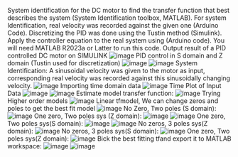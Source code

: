 System identification for the DC motor to find the transfer function that best describes the system (System Identification toolbox, MATLAB).
For system Identification, real velocity was recorded against the given one (Arduino Code).
Discretizing the PID was done using the Tustin method (Simulink).
Apply the controller equation to the real system using (Arduino code).
You will need MATLAB R2023a or Latter to run this code.
Output result of a PID controlled DC motor on SIMULINK
![image](https://github.com/lamiazain/Position-Control-of-a-DC-motor/assets/36462678/127b59c0-5263-4df8-acdc-c97e8d113f4b)
PID control in S domain and Z domain (Tustin used for discretization)
![image](https://github.com/lamiazain/Position-Control-of-a-DC-motor/assets/36462678/26c354bc-a7ad-4389-8870-c0e06711f3e4)
![image](https://github.com/lamiazain/Position-Control-of-a-DC-motor/assets/36462678/9fde0ace-5980-47c2-977e-bb268ca47e00)
System Identification:
A sinusoidal velocity was given to the motor as input, corresponding real velocity was recorded against this sinusoidally changing velocity.
![image](https://github.com/lamiazain/Position-Control-of-a-DC-motor/assets/36462678/997eefa6-eb1b-4429-be94-97b05626fc51)
Importing time domain data
![image](https://github.com/lamiazain/Position-Control-of-a-DC-motor/assets/36462678/f6b250c6-5154-4c57-82c3-43f56dae3673)
Time Plot of Input Data
![image](https://github.com/lamiazain/Position-Control-of-a-DC-motor/assets/36462678/a484c13c-14b9-4f8a-bcd9-1ec72ec25aef)
![image](https://github.com/lamiazain/Position-Control-of-a-DC-motor/assets/36462678/e70bd96d-7ebd-43bd-bdf3-68a138f23357)
Estimate model transfer function:
![image](https://github.com/lamiazain/Position-Control-of-a-DC-motor/assets/36462678/a7b817d2-b2d5-4515-9cff-988882bfaeba)
Trying Higher order models
![image](https://github.com/lamiazain/Position-Control-of-a-DC-motor/assets/36462678/28ac2c50-554f-4755-ab21-3983cd374404)
Linear tfmodel, We can change zeros and poles to get the best fit model
![image](https://github.com/lamiazain/Position-Control-of-a-DC-motor/assets/36462678/f6becdd5-7172-4b16-9b4a-ea811e1be6b7)
No Zero, Two poles (S domain):
![image](https://github.com/lamiazain/Position-Control-of-a-DC-motor/assets/36462678/ccdfcf5d-f5ce-4d16-847c-121a445030bf)
One zero, Two poles sys (Z domain):
![image](https://github.com/lamiazain/Position-Control-of-a-DC-motor/assets/36462678/6c64a454-2e51-4ff3-a9eb-6f639bfa42af)
![image](https://github.com/lamiazain/Position-Control-of-a-DC-motor/assets/36462678/55c67224-63ea-4337-99f2-3dce5c0879da)
One zero, Two poles sys(S domain):
![image](https://github.com/lamiazain/Position-Control-of-a-DC-motor/assets/36462678/0b5ee602-1024-4fd6-8749-9ababd10956d)
![image](https://github.com/lamiazain/Position-Control-of-a-DC-motor/assets/36462678/e6665aa3-e86d-4ebf-a22a-41e740b2d9cd)
No zeros, 3 poles sys(Z domain):
![image](https://github.com/lamiazain/Position-Control-of-a-DC-motor/assets/36462678/15d69486-25fc-4328-bb10-e5a315e35db8)
No zeros, 3 poles sys(S domain):
![image](https://github.com/lamiazain/Position-Control-of-a-DC-motor/assets/36462678/cd4881e2-0dc0-4d71-b3b8-a17af538c35e)
One zero, Two poles sys(Z domain):
![image](https://github.com/lamiazain/Position-Control-of-a-DC-motor/assets/36462678/bc0b6b65-0ea0-42d4-92b5-67fe3f82438e)
Bick the best fitting tfand export it to MATLAB workspace:
![image](https://github.com/lamiazain/Position-Control-of-a-DC-motor/assets/36462678/c137fc25-0d35-4394-ae95-bb8b1c621734)
![image](https://github.com/lamiazain/Position-Control-of-a-DC-motor/assets/36462678/a24dfd82-0839-4a85-a183-359b86a9534d)














